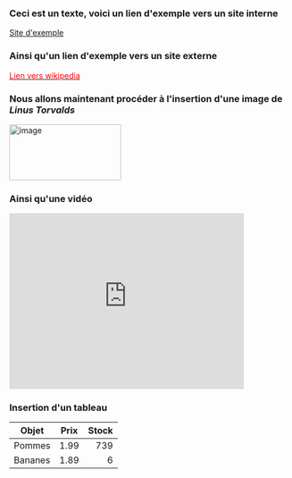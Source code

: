 ### Ceci est un texte, voici un lien d'exemple vers un site interne
<a href="https://abderzah.github.io/Introduction-GIT/tp5/exemple/exemple.html">Site d'exemple</a>

### Ainsi qu'un lien d'exemple vers un site externe
<a href="https://en.wikipedia.org/wiki/Linus_Torvalds"><font color="red">Lien vers wikipedia</font></a>

### Nous allons maintenant procéder à l'insertion d'une image de *Linus Torvalds*
<img src="../images/linus.jpeg" alt="image" title="Linus Torvalds" width="200" height="100">

### Ainsi qu'une vidéo
<iframe width="420" height="315" src="https://www.youtube.com/embed/tgbNymZ7vqY" title="Bohemian Rhapsody | Muppet Music Video | The Muppets" frameborder="0" allow="accelerometer; autoplay; clipboard-write; encrypted-media; gyroscope; picture-in-picture; web-share" referrerpolicy="strict-origin-when-cross-origin" allowfullscreen></iframe>

### Insertion d'un tableau
<table>
  <thead>
    <tr>
      <th>Objet</th>
      <th style="text-align: center">Prix</th>
      <th style="text-align: right">Stock</th>
    </tr>
  </thead>
  <tbody>
    <tr>
      <td>Pommes</td>
      <td style="text-align: center">1.99</td>
      <td style="text-align: right">739</td>
    </tr>
    <tr>
      <td>Bananes</td>
      <td style="text-align: center">1.89</td>
      <td style="text-align: right">6</td>
    </tr>
  </tbody>
</table>